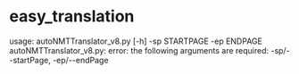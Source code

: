 # easy_translation

usage: autoNMTTranslator_v8.py [-h] -sp STARTPAGE -ep ENDPAGE
autoNMTTranslator_v8.py: error: the following arguments are required: -sp/--startPage, -ep/--endPage
